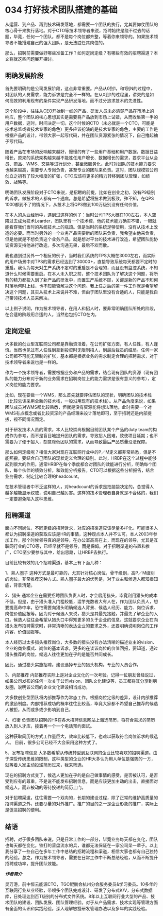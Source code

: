 # 034 打好技术团队搭建的基础

从运营、到产品、再到技术研发落地，都需要一个团队的执行，尤其要仰仗团队的核心骨干来执行落地。对于CTO等技术领导者来说，招聘始终是绕不过去的话题，毕竟，任何一个团队，都不是每个岗位都齐整，等着你来领导的。如果技术领导者不能搭建自己的强大团队，是无法胜任其岗位的。

那么，招聘前需要做好哪些准备工作？如何定岗定级？有哪些有效的招聘渠道？本文将就这些问题展开探讨。

## 明确发展阶段

首先要明确的是公司发展阶段，这点非常重要。产品从0到1，和1到N的过程中，对团队的人员需求，能力诉求是完全不一样的。在从0到1的过程里，讲究的是如何高效的利用现有的条件实现产品研发落地，而不过分追求技术的先进性。

这个阶段中，往往从CEO开始到一线的产品、研发人员未必清楚产品在市场上的响应，整个团队的核心思想其实是需要将产品放到市场上试错，从而收集第一手的用户数据，这时，时间决定一切。这个时候的CTO（未必就是一个CTO，可能是技术总监或者技术专家的角色）更多应该扮演的是技术专家的角色，主要的工作是根据产品的设计，带领大家一起写代码，并在团队资源紧张的情况下，自己撸起袖子写代码。

随着产品在市场的反响越来越好，慢慢的有了一些用户基础和用户数据，数据日益增长，原来的系统架构越来越不能胜任用户增长、数据增长的需求，要求平台从会员、商品、WMS、交易等进行划分，甚至微服务化，此时对团队的技术能力要求也越来越高，需要专人专岗负责，甚至专业的团队来负责。这时，团队规模较公司创立之初有了较大幅度的扩张，CTO应该将更多的精力转移到团队管理，如绩效、战略等。

明确团队发展阶段对于CTO来说，是招聘的前提，比如在创业之初，没有P9级别的诉求。做技术的人都有一个通病，总是希望将技术做到极致。殊不知，在QPS
1000都到不了的情况下，从技术上将QPS做到100万级别没有任何价值。

在本人的从业经历中，遇到过这样的例子：当时公司TPS大概在100左右，本人空降过去成为技术Learder，团队里有一个技术控，他的技术能力确实不错，一眼就能看穿我们当时的系统技术上的瓶颈。但是当时的系统足够使用，没有从技术上改造的必要。而当时另外的一个业务产品需要新的团队来负责，我希望由他来负责，但是他就是不想负责这个业务产品，就是想对平台的技术进行改造，希望团队能协调资源支持他进行改造。多次沟通无果，最后不欢而散。

我也遇到过另外一个相反的例子，当时我们系统的TPS大概在3000左右，而实际的用户场景中对TPS的需求已经达到了30000+，直接导致系统每天都要不定时的重启。我认为每天对生产系统不定时的重启是不合理的，而且没有监控系统，不知道什么时候需要重启。在本人未入职之前，整个技术团队为了解决这个问题，将所有的精力都投入到了新产品的研发中，而置生产系统不顾，关键是新的产品不知何时落地何时上线，也不知能否解决这个问题。我上任之后的第一件工作就是希望解决这个问题，其实从技术上来说并不难，但由于团队里没有合适的人，只能是我自己带领技术人员来解决。

以上例子说明，作为技术领导者，在用人和招人时，要非常明确团队所处的阶段，在合适的阶段用合适的人，当然也包括CTO在内。

## 定岗定级

大多数的创业型互联网公司都是靠融资活着，在公司扩张方面，有人任性，有人谨慎。当然也见过有人任性到拿到投资时无限制招人，到最后裁员的结局。任何一家公司都不可能无限制的扩张，基本都是根据业务的需求制定合理的招聘需求，对于技术领导者来说也是一样的。

作为一个技术领导者，需要根据业务和产品的需求，结合现有团队的资源（现有团队的能力分布对于新的业务需求在招聘岗位上的能力需求是很有意义的参考），定义岗位的能力要求。

比如，现在要做一个WMS，那么首先就要评估团队的现状，明确团队的技术栈（比较忌讳采用全新的技术栈，一般沿用现有的技术栈）。从产品角度来说，如果团队成员对WMS都比较熟悉，但就是没有资源能将想法落地，此时需要一个对WMS有点概念或者比较资深的产品经理来设计落地即可，至于招聘还是内部提拔，视不同情况而定。

对于研发技术人员的需求，本人比较崇尚根据目前团队某个产品的duty
team的构成作为参考，而不是盲目地提升团队的需求，导致招人困难，致使项目延期；也不需要为了便于招人，刻意降低团队的需求，从而导致最后产品质量没法保障。

那么如何定级呢？相信大家对现在互联网行业中的P／M定义都非常熟悉，但是不能照搬，要结合自己团队的现状定义合理的级别。此时，HRBP在这个过程中能够起到很大的作用，通常HRBP在每个季度都会对团队的效能进行分析，明确每个团队，每个伙伴的绩效分析，和效能分析报告。CTO可以根据这些分析报告，结合业务需求，制定比较合理的headcount。

在技术管理者中不乏这样的人，对headcount的诉求是拍脑袋决定的，总觉得人越多越能显示权威，说明自己越厉害。这样的技术管理者自身就是不合格的，我们一定要避免陷入这种思维。

## 招聘渠道

面向不同岗位，不同定级的招聘诉求，对应的招渠道应该尽量多样化。可能很多人都认为招聘渠道的获取应该是HR的事情，这种观点本人并不认可。本人2003年参加工作，那个时候领导真的是领导，在办公室高高在上，而现在的领导，尤其是互联网行业的CTO等，已经早就不是领导，而是保姆。对于招聘渠道的布置和推广，CTO至少要参与其中，给出思路，让HRBP去执行。

目前比较有效的几个招聘渠道，基本上有下面几种：

1、熟人圈子
这种方式是最可靠的，尤其针对核心岗位，骨干级别，高P／M级别的岗位，非常推荐这种方式。熟人圈子最大的优势是，对于业主和候选人都知根知底，背景清楚。

2、猎头
通常企业在需要招聘团队负责人时，才会启用猎头，毕竟利用猎头的成本不低。但是，由于猎头准入门槛较低，滥竽充数者大有人在，作为团队负责人，想要提高命中率，恐怕需要向猎头明确候选人背景、候选人经历、能力、岗位诉求、岗位价值回报等。因为对于候选人来说，猎头是其最先接触，并最先了解企业的入口。候选人往往会希望从猎头口中得知更多的关于企业的信息。这就要求企业在向猎头发布招聘需求时，非常清晰的表达企业的要求之外，还要明确说明岗位的工作内容，价值回报等。

本人经历过太多猎头推荐岗位，大多数的猎头没有办法清晰的描述业主的vision、企业的商业模式、岗位的基本诉求，更多的在谈该岗位的价值回报，要知道，通过猎头推荐的岗位，候选人往往更加在乎的是能否共同成长。

因此，通过猎头实施招聘，建议选择专业的猎头机构，专业的人员合作。

3、内部推荐
内部推荐实际上是对企业文化的一次考验。记得一位朋友曾经说过，如果公司发布的任何一次关于公司vision，团队文化建设等，员工都将其分享到朋友圈，说明该公司的企业文化建设相当成功。

大多数创业型团队将内部推荐作为常态工作。根据岗位定级的差异，设计内部推荐的激励制度。内部推荐成功的概率往往比较高，毕竟大家都不希望自己推荐的候选人被拒，从而或多或少影响到自己。

4、扫街
负责团队招聘的HR在各大招聘信息网站上海选简历，将符合需求的简历放入到人才库，接着再一个一个电话预约面试。

这种获取简历的方式工作量巨大，效率比较低下，也难以获取符合岗位诉求的候选人。
目前，很多公司已经不大会采用这种方式了。

5、发布招聘信息
大多数希望从传统转型到互联网的企业比较喜欢的招聘渠道。由于深受传统思维的限制，这种类型的企业的HR大多认为用人单位是强势的一方，就等着人家主动投递简历过来，我来筛选。

现在的招聘方式变了，候选人更加在乎的是自己做事情的感受，是否被认可，是否受到应有的尊重。不是说不能发布招聘信息，而是应该更加主动的出击，直接面对候选人，而非被动的等待投递的简历上门。

对于招聘渠道，往往需要一个双向的，长期的建设过程，除了正常的维护高质量的招聘渠道之外，还要尽量的对外推广。推广的目的之一是企业形象的推广，实际上是促进招聘的便利。

## 结语

招聘，对于很多团队来说，只是日常工作的一部分，毕竟业务每天都在变化，团队也每天都在变化，铁打的营盘流水的兵，谁都无法保证在一家公司呆一辈子。以上我分享了一些自己在多年工作中总结的招聘流程和渠道，相信大家也都有自己独特的经验。总之，作为技术领导者，需要在日常工作中不断总结经验，从而不断提升招聘成功率，提升团队效能。

***作者简介***

吴万港，前中恒云能源CTO，TGO鲲鹏会杭州分会服务委员&学习委员。10多年的互联网行业从业经验，带领多个团队完成设计、研发了分布式K/V，分布式数据库，日处理达到百T级别的分布式文件系统。8年以上互联网行业大型的产品、技术团队的建设、团队发展、团队管理经验。对于从产品需求、技术实现等管理方面有全面的认识和实践经验，深入理解敏捷研发管理办法以及多年的实践经验。
